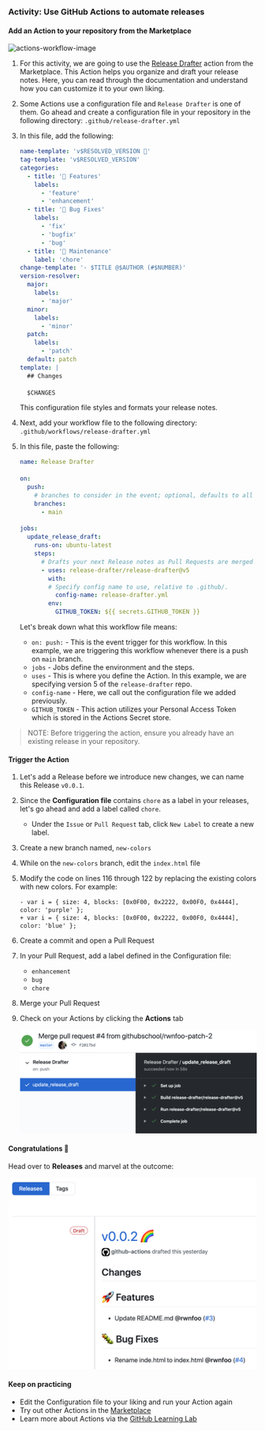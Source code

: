 ### Activity: Use GitHub Actions to automate releases

#### Add an Action to your repository from the Marketplace

![actions-workflow-image](https://user-images.githubusercontent.com/6351798/82076100-8b096480-969a-11ea-95bc-ad25920867d9.png)

1. For this activity, we are going to use the [Release Drafter](https://github.com/marketplace/actions/release-drafter) action from the Marketplace. This Action helps you organize and draft your release notes. Here, you can read through the documentation and understand how you can customize it to your own liking.
1. Some Actions use a configuration file and `Release Drafter` is one of them. Go ahead and create a configuration file in your repository in the following directory: `.github/release-drafter.yml`
1. In this file, add the following:

   ```yml
   name-template: 'v$RESOLVED_VERSION 🌈'
   tag-template: 'v$RESOLVED_VERSION'
   categories:
     - title: '🚀 Features'
       labels:
         - 'feature'
         - 'enhancement'
     - title: '🐛 Bug Fixes'
       labels:
         - 'fix'
         - 'bugfix'
         - 'bug'
     - title: '🧰 Maintenance'
       label: 'chore'
   change-template: '- $TITLE @$AUTHOR (#$NUMBER)'
   version-resolver:
     major:
       labels:
         - 'major'
     minor:
       labels:
         - 'minor'
     patch:
       labels:
         - 'patch'
     default: patch
   template: |
     ## Changes

     $CHANGES
   ```

   This configuration file styles and formats your release notes.

1. Next, add your workflow file to the following directory: `.github/workflows/release-drafter.yml`
1. In this file, paste the following:

   ```yml
   name: Release Drafter

   on:
     push:
       # branches to consider in the event; optional, defaults to all
       branches:
         - main

   jobs:
     update_release_draft:
       runs-on: ubuntu-latest
       steps:
         # Drafts your next Release notes as Pull Requests are merged into ${{ branches }} from above.
         - uses: release-drafter/release-drafter@v5
           with:
           # Specify config name to use, relative to .github/.
             config-name: release-drafter.yml
           env:
             GITHUB_TOKEN: ${{ secrets.GITHUB_TOKEN }}
   ```

   Let's break down what this workflow file means:
   - `on: push:` - This is the event trigger for this workflow. In this example, we are triggering this workflow whenever there is a push on `main` branch.
   - `jobs` - Jobs define the environment and the steps.
   - `uses` - This is where you define the Action. In this example, we are specifying version 5 of the `release-drafter` repo.
   - `config-name` - Here, we call out the configuration file we added previously.
   - `GITHUB_TOKEN` - This action utilizes your Personal Access Token which is stored in the Actions Secret store.

> NOTE: Before triggering the action, ensure you already have an existing release in your repository.

#### Trigger the Action

1. Let's add a Release before we introduce new changes, we can name this Release `v0.0.1`.
1. Since the **Configuration file** contains `chore` as a label in your releases, let's go ahead and add a label called `chore`.
    - Under the `Issue` or `Pull Request` tab, click `New Label` to create a new label.
1. Create a new branch named, `new-colors`
1. While on the `new-colors` branch, edit the `index.html` file
1. Modify the code on lines 116 through 122 by replacing the existing colors with new colors. For example:

   ```git
   - var i = { size: 4, blocks: [0x0F00, 0x2222, 0x00F0, 0x4444], color: 'purple' };
   + var i = { size: 4, blocks: [0x0F00, 0x2222, 0x00F0, 0x4444], color: 'blue' };
   ```

1. Create a commit and open a Pull Request
1. In your Pull Request, add a label defined in the Configuration file:
    - `enhancement`
    - `bug`
    - `chore`
1. Merge your Pull Request
1. Check on your Actions by clicking the **Actions** tab

   ![actions-run](img/actions-run.png)

#### Congratulations 🎉

Head over to **Releases** and marvel at the outcome:

![release](img/release-actions.png ':size=600')

#### Keep on practicing

- Edit the Configuration file to your liking and run your Action again
- Try out other Actions in the [Marketplace](https://github.com/marketplace?type=actions)
- Learn more about Actions via the [GitHub Learning Lab](https://lab.github.com/search?q=actions)
